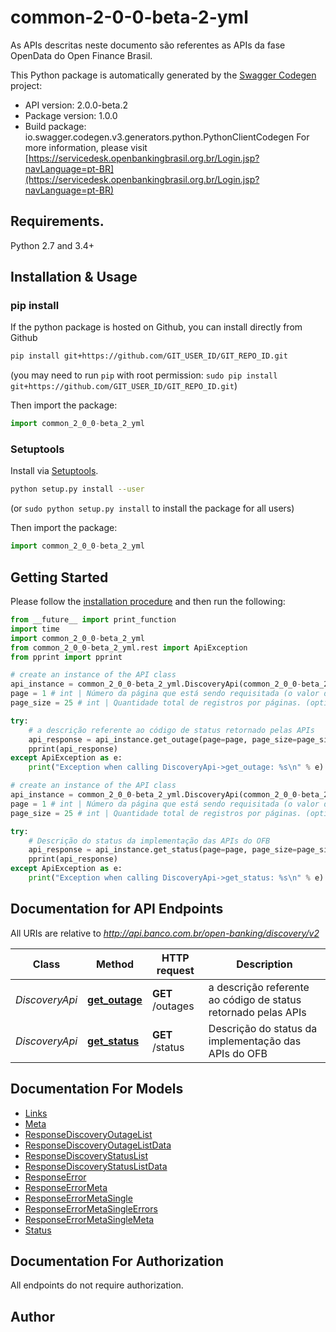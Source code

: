 # common-2-0-0-beta-2-yml
As APIs descritas neste documento são referentes as APIs da fase OpenData do Open Finance Brasil.

This Python package is automatically generated by the [Swagger Codegen](https://github.com/swagger-api/swagger-codegen) project:

- API version: 2.0.0-beta.2
- Package version: 1.0.0
- Build package: io.swagger.codegen.v3.generators.python.PythonClientCodegen
For more information, please visit [https://servicedesk.openbankingbrasil.org.br/Login.jsp?navLanguage=pt-BR](https://servicedesk.openbankingbrasil.org.br/Login.jsp?navLanguage=pt-BR)

## Requirements.

Python 2.7 and 3.4+

## Installation & Usage
### pip install

If the python package is hosted on Github, you can install directly from Github

```sh
pip install git+https://github.com/GIT_USER_ID/GIT_REPO_ID.git
```
(you may need to run `pip` with root permission: `sudo pip install git+https://github.com/GIT_USER_ID/GIT_REPO_ID.git`)

Then import the package:
```python
import common_2_0_0-beta_2_yml 
```

### Setuptools

Install via [Setuptools](http://pypi.python.org/pypi/setuptools).

```sh
python setup.py install --user
```
(or `sudo python setup.py install` to install the package for all users)

Then import the package:
```python
import common_2_0_0-beta_2_yml
```

## Getting Started

Please follow the [installation procedure](#installation--usage) and then run the following:

```python
from __future__ import print_function
import time
import common_2_0_0-beta_2_yml
from common_2_0_0-beta_2_yml.rest import ApiException
from pprint import pprint

# create an instance of the API class
api_instance = common_2_0_0-beta_2_yml.DiscoveryApi(common_2_0_0-beta_2_yml.ApiClient(configuration))
page = 1 # int | Número da página que está sendo requisitada (o valor da primeira página é 1). (optional) (default to 1)
page_size = 25 # int | Quantidade total de registros por páginas. (optional) (default to 25)

try:
    # a descrição referente ao código de status retornado pelas APIs
    api_response = api_instance.get_outage(page=page, page_size=page_size)
    pprint(api_response)
except ApiException as e:
    print("Exception when calling DiscoveryApi->get_outage: %s\n" % e)

# create an instance of the API class
api_instance = common_2_0_0-beta_2_yml.DiscoveryApi(common_2_0_0-beta_2_yml.ApiClient(configuration))
page = 1 # int | Número da página que está sendo requisitada (o valor da primeira página é 1). (optional) (default to 1)
page_size = 25 # int | Quantidade total de registros por páginas. (optional) (default to 25)

try:
    # Descrição do status da implementação das APIs do OFB
    api_response = api_instance.get_status(page=page, page_size=page_size)
    pprint(api_response)
except ApiException as e:
    print("Exception when calling DiscoveryApi->get_status: %s\n" % e)
```

## Documentation for API Endpoints

All URIs are relative to *http://api.banco.com.br/open-banking/discovery/v2*

Class | Method | HTTP request | Description
------------ | ------------- | ------------- | -------------
*DiscoveryApi* | [**get_outage**](docs/DiscoveryApi.md#get_outage) | **GET** /outages | a descrição referente ao código de status retornado pelas APIs
*DiscoveryApi* | [**get_status**](docs/DiscoveryApi.md#get_status) | **GET** /status | Descrição do status da implementação das APIs do OFB

## Documentation For Models

 - [Links](docs/Links.md)
 - [Meta](docs/Meta.md)
 - [ResponseDiscoveryOutageList](docs/ResponseDiscoveryOutageList.md)
 - [ResponseDiscoveryOutageListData](docs/ResponseDiscoveryOutageListData.md)
 - [ResponseDiscoveryStatusList](docs/ResponseDiscoveryStatusList.md)
 - [ResponseDiscoveryStatusListData](docs/ResponseDiscoveryStatusListData.md)
 - [ResponseError](docs/ResponseError.md)
 - [ResponseErrorMeta](docs/ResponseErrorMeta.md)
 - [ResponseErrorMetaSingle](docs/ResponseErrorMetaSingle.md)
 - [ResponseErrorMetaSingleErrors](docs/ResponseErrorMetaSingleErrors.md)
 - [ResponseErrorMetaSingleMeta](docs/ResponseErrorMetaSingleMeta.md)
 - [Status](docs/Status.md)

## Documentation For Authorization

 All endpoints do not require authorization.


## Author


